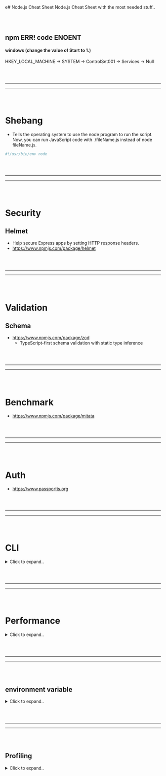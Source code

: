 e# Node.js Cheat Sheet
Node.js Cheat Sheet with the most needed stuff..

<br />
<br />


## npm ERR! code ENOENT

#### windows (change the value of Start to 1.)
HKEY_LOCAL_MACHINE -> SYSTEM -> ControlSet001 -> Services -> Null



























<br><br>
 _____________________________________________________
 _____________________________________________________
<br><br>



# Shebang
- Tells the operating system to use the node program to run the script.
Now, you can run JavaScript code with ./fileName.js instead of node fileName.js.
```javascript
#!/usr/bin/env node 
```










<br><br>
 _____________________________________________________
 _____________________________________________________
<br><br>

# Security

## Helmet
- Help secure Express apps by setting HTTP response headers.
- https://www.npmjs.com/package/helmet





















<br><br>
 _____________________________________________________
 _____________________________________________________
<br><br>

# Validation

## Schema
- https://www.npmjs.com/package/zod
  - TypeScript-first schema validation with static type inference 






















<br><br>
 _____________________________________________________
 _____________________________________________________
<br><br>



# Benchmark
- https://www.npmjs.com/package/mitata









<br><br>
 _____________________________________________________
 _____________________________________________________
<br><br>



# Auth
- https://www.passportjs.org





















<br><br>
 _____________________________________________________
 _____________________________________________________
<br><br>


# CLI

<details><summary>Click to expand..</summary>

<br><br>


## Start with more detailed logs
```bash
node app.js --trace-deprecation
```


<br><br>


## Run node script from bash script and output logs
```bash
node '../convert.js' 2>&1
```

<br><br>


## Run ESM file with eval
- To be able to use import with eval we must the --input-type=module flag
```bash
node --input-type=module -e "import {CSV2JSON} from '../convert.js'; CSV2JSON('$DUMB', '$editDumb', '$headers')"
```


</details>






































































<br><br>
 _____________________________________________________
 _____________________________________________________
<br><br>


# Performance


<details><summary>Click to expand..</summary>

<br><br>

## memoizee

<br><br>

- **DO NOT memoize a function and then use an object as param or caching will not work:
```javascript
const memoize = require('memoizee')
const memProfile = require('memoizee/profile')

function getCacheInfo() {
    const { initial, cached } = memProfile.statistics[Object.keys(memProfile.statistics)[0]]
    return { initial, cached }
}

function objectToString(obj) {
    return JSON.stringify(obj)
}

const memoizedObjectToString = memoize(objectToString)

memoizedObjectToString({ a: 1, b: 2 })
memoizedObjectToString({ a: 1, b: 2 })
memoizedObjectToString({ a: 1, b: 2 })
memoizedObjectToString({ 'foo': 'bar' })
memoizedObjectToString({ 'foo': 'bar' })
memoizedObjectToString({ 'foo': 'bar' })

const { initial, cached } = getCacheInfo()

console.log(`memoizee is caching ${initial} different values. ${cached} out of ${initial+cached} results were returned from the cache.`)
```


If you still want to use objects as param then use the normalizer option
```javascript
const memoize = require('memoizee')
const memProfile = require('memoizee/profile')

function getCacheInfo() {
    const { initial, cached } = memProfile.statistics[Object.keys(memProfile.statistics)[0]]
    return { initial, cached }
}

function objectToString(obj, test) {
     console.log('test: ', test)
    return JSON.stringify(obj)
}

const memoizedObjectToString = memoize(objectToString, {
    normalizer: args => JSON.stringify(args[0])
})

result = memoizedObjectToString({ a: 1, b: 2 }, 1)
result = memoizedObjectToString({ a: 1, b: 2 }, 1)
result = memoizedObjectToString({ a: 1, b: 2 }, 1)
result = memoizedObjectToString({ 'foo': 'bar' }, 1)
result = memoizedObjectToString({ 'foo': 'bar' }, 1)
result = memoizedObjectToString({ 'foo': 'bar' }, 1)

const { initial, cached } = getCacheInfo()

console.log(`memoizee is caching ${initial} different values. ${cached} out of ${initial+cached} results were returned from the cache.`)
```





<br><br>
<br><br>
<br><br>
<br><br>

## memoize-one (https://www.npmjs.com/package/memoize-one)
```bash
// memoize-one uses the default import
import memoizeOne from 'memoize-one';

function add(a, b) {
  return a + b;
}
const memoizedAdd = memoizeOne(add);

memoizedAdd(1, 2);
// add function: is called
// [new value returned: 3]

memoizedAdd(1, 2);
// add function: not called
// [cached result is returned: 3]

memoizedAdd(2, 3);
// add function: is called
// [new value returned: 5]

memoizedAdd(2, 3);
// add function: not called
// [cached result is returned: 5]

memoizedAdd(1, 2);
// add function: is called
// [new value returned: 3]
// 👇
// While the result of `add(1, 2)` was previously cached
// `(1, 2)` was not the *latest* arguments (the last call was `(2, 3)`)
// so the previous cached result of `(1, 3)` was lost
```

</details>


























































<br><br>
 _____________________________________________________
 _____________________________________________________
<br><br>

## environment variable

<details><summary>Click to expand..</summary>

#### project
```javascript
const dotenv = require('dotenv')

// load global environment variables from .env file
dotenv.config({silent: true})
console.log(process.env)

// 1 liner - load global environment variables from .env file
require('dotenv').config()

// load specific file
dotenv.config({ path: './config.env' });

// load global environment variables from .env file and from specific one too
const path = `${__dirname}/../.env-files/${process.env.npm_lifecycle_event}.env`
dotenv.config({silent: true, path: path})// load script specific env vars from .env-files folder
dotenv.config({silent: true}) // load global env vars from .env file


```

<br><br>

#### global
```bash
npm config set NODE_SKIP_PLATFORM_CHECK 1
```


</details>

















































<br><br>
 _____________________________________________________
 _____________________________________________________
<br><br>

## Profiling

<details><summary>Click to expand..</summary>


## Guides:




<details><summary>Click to expand..</summary>

## 1. Use the Built-in Node.js Profiler
- Node.js hat einen eingebauten Profiler (V8 Sampling CPU Profiler).
- **Starten**:  
  ```bash
  node --prof app.js
  node --prof-process v8.log > processed.txt
````

* **Ergebnis**: zeigt CPU-intensive Funktionen → potenzielle Slowdowns.
* **Best for**: Slow functions & CPU bottlenecks.

---

## 2. Measure Event Loop Delays with `clinic doctor`

* Event Loop ist kritisch; Blockaden bremsen alles.
* **Installieren**:

  ```bash
  npm install -g clinic
  clinic doctor -- node app.js
  ```
* Erstellt visuelles Report → zeigt Event Loop Blocking & CPU Overuse.
* **Best for**: Diagnosing event loop issues.

---

## 3. Track Memory Usage to Prevent Leaks

* Memory Leaks verschlechtern Performance.

### Variante 1: `process.memoryUsage()`

```js
setInterval(() => {
  const memoryUsage = process.memoryUsage();
  console.log(`Heap Used: ${memoryUsage.heapUsed / 1024 / 1024} MB`);
}, 5000);
```

### Variante 2: Chrome DevTools

```bash
node --inspect app.js
```

* `chrome://inspect` öffnen → Heap Snapshots aufnehmen.
* **Best for**: Memory leaks & high memory consumption.

---

## 4. Profile CPU Usage with 0x

* **Installieren**:

  ```bash
  npm install -g 0x
  0x app.js
  ```
* Erstellt **Flamegraph** → zeigt CPU-Usage visuell.
* **Best for**: CPU-intensive Funktionen.

---

## 5. Analyze Async Bottlenecks with `async_hooks`

* Async Ops können Verzögerungen verursachen.

```js
const asyncHooks = require('async_hooks');

const hook = asyncHooks.createHook({
  init(asyncId, type, triggerAsyncId) {
    console.log(`Async operation started: ${type} (ID: ${asyncId})`);
  }
});
hook.enable();
```

* Hilft, langsame Promises, DB-Queries oder I/O zu debuggen.
* **Best for**: Debugging async operations.

---

## 6. Optimize Database Queries

DB-Queries sind oft Performance-Killer.

* **Indexing** → schnellere Lookups.

* **Batch Queries** → weniger Queries.

* **Cache Results** → Redis / In-Memory.

* **Profiling**:

  * MongoDB:

    ```js
    db.collection.find({}).explain("executionStats")
    ```
  * SQL: Query Logging aktivieren.

* **Best for**: Faster DB responses.

---

## 7. Monitor Production Performance with APM Tools

Performance-Monitoring auch **in Produktion**.

### Tools

* New Relic → slow transactions, bottlenecks
* Datadog → logs, metrics, traces
* AppSignal → error tracking + performance insights
* Prometheus + Grafana → custom dashboards

### Beispiel: Prometheus + Node.js

```js
const client = require('prom-client');
const express = require('express');
const app = express();

const histogram = new client.Histogram({
  name: 'http_request_duration_seconds',
  help: 'Duration of HTTP requests in seconds',
  labelNames: ['method', 'route', 'status_code']
});

app.use((req, res, next) => {
  const start = Date.now();
  res.on('finish', () => {
    const duration = (Date.now() - start) / 1000;
    histogram.labels(req.method, req.path, res.statusCode).observe(duration);
  });
  next();
});

app.get('/metrics', async (req, res) => {
  res.set('Content-Type', client.register.contentType);
  res.end(await client.register.metrics());
});

app.listen(3000, () => console.log('Server running on port 3000'));
```

→ Prometheus sammelt Daten, Grafana visualisiert.

* **Best for**: Real-world monitoring.

---

## 🔁 Quick Recap

1. Built-in Profiler → CPU usage.
2. Clinic doctor → Event Loop Monitoring.
3. Memory Usage → Leaks erkennen.
4. 0x Flamegraphs → CPU Profiling.
5. async\_hooks → Async Delays debuggen.
6. DB-Queries optimieren.
7. APM Tools für Production Monitoring.



</details>








<br><br>

## Clinic.js
```shell
npm i autocannon clinic -g
```




<br><br>
<br><br>

#### Bubbleprof
- https://www.youtube.com/watch?v=tq3mqrV49l8

<br><br>
  
```javascript
npm_lifecycle_event=start-dev clinic bubbleprof --on-port 'autocannon -H "project-id: 7677" -c 5 -a 20 /api/Templates' -- node server.js
```
- It automatically detect host and port

</details>










































<br><br>
 _____________________________________________________
 _____________________________________________________
<br><br>


## start script with paramater
```bash
node app.js a=1
```
```javascript
// method #1
var args = process.argv.slice(2);
// [ 'a=1' ]



// method #2
var argv = require('minimist')(process.argv.slice(2));
console.dir(argv);
# $ node example/parse.js --apple beep --banana boop
# { _: [], apple: 'beep', banana: 'boop' }




// method #3
node -e "require('../convert.js').CSV2JSON('$DUMB', '$editDumb', '$headers')"
```


























































<br><br>
 _____________________________________________________
 _____________________________________________________
<br><br>


# Directory

<details><summary>Click to expand..</summary>

## Get current working directory
```javascript
console.log( 'Current working directory: ' + __dirname );
```


<br><br>

## Get current file path
```javascript
// Method #1
module.filename

// Method #2
console.log( 'Current file path: ' + __filename );
```

<br><br>
<br><br>


## Get relative file path
```javascript
 const relativePath = path.relative(process.cwd(), module.filename)
```

<br><br>
<br><br>

## Get relative file path for parent package.json
```javascript
/**
* 
* @param {*} filePath 
* @returns 
*/
function findMainProjectDirectory(filePath) {
  // Starte mit dem Verzeichnis der aktuellen Datei
  let currentDir = path.dirname(filePath);

  // Gehe so weit zurück, bis die package.json gefunden wird
  while (!fs.existsSync(path.join(currentDir, 'package.json'))) {
    currentDir = path.dirname(currentDir);

    // Wenn wir das Wurzelverzeichnis erreichen, brechen wir ab
    if (currentDir === path.dirname(currentDir)) {
      throw new Error('Hauptprojektverzeichnis mit package.json nicht gefunden!');
    }
  }

  return currentDir;
}

const mainProjectDir = findMainProjectDirectory(module.filename)
const relativePath = path.relative(mainProjectDir, module.filename)
```

<br><br>
<br><br>


## Get path of root from project
```javascript
// Method #1
process.cwd()


// Method #2
var path = require('path');
var appDir = path.dirname(require.main.filename);
```






<br><br>
<br><br>



## Exit script
```javascript
process.exit();
```

<br><br>
<br><br>



## Prevent script from closing on Error
```javascript
process.on('uncaughtException', function (err) {
  console.log('Caught exception: ' + err);
});
```





</details>















































<br><br>
 _____________________________________________________
 _____________________________________________________
<br><br>


# process
- https://nodejs.org/api/process.html


<br><br>

## process.stdout

<br><br>

### process.stdout.write
- Write something directly to the terminal where you node.js app is running
```typescript
// Take screenshots at high framerate but play back at real-time speed
const totalFrames = 150
const progressBarWidth = 30

for (let i = 0; i < totalFrames; i++) {
    const percent = Math.floor((i / totalFrames) * 100)
    const filled = Math.floor((i / totalFrames) * progressBarWidth)
    const empty = progressBarWidth - filled
    const progressBar = '█'.repeat(filled) + '▒'.repeat(empty)
    process.stdout.write(`\r📸 Creating Screenshots: ${progressBar} ${percent}% (${i}/${totalFrames}) `)
    
    await page.screenshot({ path: join(tmpDir, `screenshot-${i}.png`) })
    await new Promise<void>(resolve => setTimeout(resolve, 100)) // Real-time capture
}

console.log('\n✨ Screenshots captured! Converting to GIF...')
```









<br><br>
 _____________________________________________________
 _____________________________________________________
<br><br>



 # Exec

<details><summary>Click to expand..</summary>
 
 <br><br>

 
## Run terminal command
```javascript
// sync
const { exec } = require('child_process');
exec('cat *.js bad_file | wc -l', (err, stdout, stderr) => {
  if (err) {
    // node couldn't execute the command
    return;
  }

  // the *entire* stdout and stderr (buffered)
  console.log(`stdout: ${stdout}`);
  console.log(`stderr: ${stderr}`);
});



//async
const util = require('util');
const exec = util.promisify(require('child_process').exec);

async function lsExample() {
  try {
    const { stdout, stderr } = await exec('ls');
    console.log('stdout:', stdout);
    console.log('stderr:', stderr);
  } catch (e) {
    console.error(e); // should contain code (exit code) and signal (that caused the termination).
  }
}
```

<br><br>


## Show realtime terminal logs
```javascript
// Method #0
let ls
const { spawn } = require('child_process');

function executeCommand(command) {
  return new Promise((resolve, reject) => {
    // you can use ls.kill to kill the terminal
    ls = spawn(command, { shell: true });

    ls.stdout.on('data', (data) => {
      console.log('stdout:', data.toString());
    });

    ls.stderr.on('data', (data) => {
      console.error('stderr:', data.toString());
    });

    ls.on('error', (error) => {
      reject(error);
    });

    ls.on('close', (code) => {
      if (code === 0) {
        resolve();
      } else {
        const error = new Error(`Command failed with code ${code}`);
        error.code = code;
        reject(error);
      }
    });
  });
}

async function startDevServer() {
  try {
    await executeCommand('cd ~/Projects/gitlab/servers/ccs && npm run start-dev');
  } catch (error) {
    console.error(error);
  }
}

startDevServer();













// ----- TERMINAL ----
import util from 'util'
import childProcess from 'child_process'
const exec = util.promisify(childProcess.exec)
const spawn = childProcess.spawn

const scriptPath = '../file.sh'




// Method #1
# You may must use ...process.env or you will get node command not found when executing node apps inside of your bash script
const child = spawn('bash', [scriptPath], {stdio: 'inherit', env: { ...process.env, MONGOURI: process.env.MONGOB_ADDRESS}}})

child.on('close', code => {
    log('child process exited with code: ' + code)
})






// Method #2
it.only('should convert dumb and import it to database', done => {
    try {
        # You may must use ...process.env or you will get node command not found when executing node apps inside of your bash script
        const child = spawn('bash', [scriptPath], {env: { ...process.env, MONGOURI: process.env.MONGOB_ADDRESS}}})

        child.stdout.on('data', line => {
            log('stdout: ' + line)
        })

        child.stderr.on('data', e =>{
            log('stderr: ' + e)
        })

        child.on('close', code => {
            log('child process exited with code: ' + code)
            done()
        })
    } catch (e) {
        console.error(e) // should contain code (exit code) and signal (that caused the termination).
    }
})
```



<br><br>


## Run as sudo


Option 1:
- Will ask for password. You can use this aswell in electron.js
```javascript
const sudo = require('sudo-prompt');

const sudoOptions = {
    name: 'Secure File Vault'
};

// Promisified sudo exec
function sudoExec(command) {
    return new Promise((resolve, reject) => {
        sudo.exec(command, sudoOptions, (error, stdout, stderr) => {
            if (error) reject(error);
            else resolve(stdout);
        });
    });
}

await sudoExec(`veracrypt --text --create "${containerPath}" --size "${containerSize}" --password "${password}" --encryption AES --hash sha512 --filesystem FAT --non-interactive`);
```

Option 2:
```javascript
const child = spawn('sh', ['-c', `echo abc | sudo -S bash -c '${command}'`], {
    cwd: process.cwd(),
    detached: true,
    stdio: 'inherit'
})
```




<br><br>
<br><br>


## Wait for specific text in stdout
```typescript
**
 * 🎬 Start Next.js
 * @async
 * @function startNextJs
 * @description Starts the Next.js development server
 * @returns {Promise<ChildProcess>} Next.js process instance
 */
const startNextJs = async(): Promise<ChildProcess> => {
    console.log('Starting Next.js server...')

    try {
        await killPort(3000)
        
        return new Promise((resolve, reject) => {
            const nextProcess: ChildProcess = exec('npm run dev', { cwd: process.cwd() })

            nextProcess.stdout?.on('data', (data: string) => {
                if (data.includes('Ready in')) {
                    resolve(nextProcess)
                }
            })

            nextProcess.stderr?.on('data', (err: string) => reject(new Error(err)))
        })
    } catch (error) {
        console.error('Error starting Next.js server:', error)
        throw error
    }
}
```






</details>





















































<br><br>
 _____________________________________________________
 _____________________________________________________
<br><br>


# NPM
https://docs.npmjs.com/cli/config


<details><summary>Click to expand..</summary>

<br><br>

## Install

<br><br>

#### Install module
```bash
npm i request
```

<br><br>

#### Install module global
```bash
npm i request -g
```

<br><br>

#### Use module from node_modules folder instead of the global one
```bash
npx nodemon
```

<br><br>

#### Install module from github
```bash
npm install florianholzapfel/express-restify-mongoose#master
# npm install florianholzapfel/express-restify-mongoose#commit-hash-here
```

<br><br>

#### Install module as dev dependency
```bash
npm i -D nyc
```


<br><br><br><br>


## Update

<br><br>

#### Update modules
```bash
# run inside of your project root to update all modules
npm update

# update specific module
npm update browser-sync
```


<br><br>><br><br>


## scripts

<br><br>

## Execute test
```javascript
"scripts": {
  "test": "mocha test.js"
}
```
```bash
npm test
```

<br><br>

## Execute custom scripts key
```javascript
"scripts": {
  "test": "echo \"Error: no test specified\" && exit 1",
  "custom_test": "some code here.."
}
```
```bash
npm run custom_test
```



<br><br>><br><br>


## cache

<br><br>

## clear cache
```javascript
npm cache clean --force
```






</details>























































<br><br>
 _____________________________________________________
 _____________________________________________________
<br><br>

# FS

<details><summary>Click to expand..</summary>

## check if path is folder
```javascript
const fs = require('fs-extra')

async getDirectories(path) {
     const dirContent = await fs.readdir(path)
     const directories = []

     for (const fileOrFolder of dirContent) {
         const pathFull = `${path}/${fileOrFolder}`
         const stat = await fs.lstat(pathFull)
         const isDir = stat.isDirectory()
         const isSymlink = stat.isSymbolicLink()

         if ( isDir || isSymlink )
             directories.push(fileOrFolder)
     }

     return directories
 }
```



## fs promise with ESM
```javascript
// method #1 - Use fs-extra

// method #2
import {default as fsWithCallbacks} from 'fs'
const fs = fsWithCallbacks.promises
```



<br><br>

## check if file exists
```javascript
//sync 
if(await fs.exists('./bookmarks.txt')) {
 //..
}
```



<br><br>

## read directory and get all file names

```javascript
//sync 
const dirname = `${process.cwd()}/test/test-db-dumps`
const files = await fs.readdir(dirname)
```


<br><br>

## read file

```javascript
//sync 
fs.readFile('./bookmarks.txt', 'utf-8', function read(e, data) {
   if (e) {
       log('Error while reading bookmarks file: ' + e);
        return;
    }
    log('Successfully open boomarks file (raw): ' +  data);
});



//async
const fs = require('fs').promises
const path = `${__dirname}/img.png`

comstimageBuffer = await fs.readFile(path)

const img = await fs.readFile(path, "binary")
const imageUint8Array = Buffer.from(img)
```


<br><br>

## Read vanilla javascript file
```javascript
eval(require('fs').readFileSync('./website/js/req.js', 'utf8'));
```




<br><br>

## Read file by reading each line
```javascript
// method #1
var lineReader = require('line-reader');

await new Promise((resolve, reject) => {
    let counter = 0
    lineReader.eachLine(dumb, async(line, last) => {
        counter++

       log(`line before convert: ${line}`)
       let json = (
           await csv(options).fromString(headers + '\n\r' + line)
               .preFileLine((fileLineString, lineIdx) => {
                   if (fileLineString.match(/'.*'''|'.*''/)) {
                       // eslint-disable-next-line max-len
                       console.log(`Line #${lineIdx + 1} is invalid. We will try to fix it now by usign regex. Invalid Line: ${fileLineString}`)
                       fileLineString = fileLineString.replace(/'''|''/g, '\'')
                   }

                   return fileLineString
               })
               .on('error', (err)=>{
                   console.log(err)
               })
       )[0]
       json = JSON.stringify(json).replace(/\\"/g, '')
       log(`line after convert: ${json}`)

        if (last) {
            // Check for last Line
            json = `${json}]`
        } else if (counter === 1) {
            // Check for first line
            json = `[${json},\n\n`
        } else {
            // Check for between line
            json = `${json},\n\n`
        }

        await fs.appendFile(editDumb, json)

        if (last) {
            resolve()
        }
    })
})
```




<br><br>

## Read only first line of file
```javascript
// method #1
 const firstline = require('firstline')
const line = await firstline(pathToFile)






// method #2
const fs = require('fs');
const readline = require('readline');

async function getFirstLine(pathToFile) {
  const readable = fs.createReadStream(pathToFile);
  const reader = readline.createInterface({ input: readable });
  const line = await new Promise((resolve) => {
    reader.on('line', (line) => {
      reader.close();
      resolve(line);
    });
  });
  readable.close();
  return line;
}







// method #3
await new Promise(resolve => {
      const rl = readline.createInterface({
          input: fs.createReadStream(pathToFile),
      })

      rl.on('line', function (line) {
          console.log(line);
          resolve(line)
      })
  })
```









<br><br> <br><br>


## 

```javascript                                           
await fs.writeFile('filename.txt', 'test');
```


<br><br>

## write file to json
```javascript                                           
await fs.writeJson('filename.txt', jsonArray)
```



<br><br>

## write file, create directories if not exist and append to file
```javascript                                           
const os = require('os');
const fs = require('fs-extra');

const file = 'logfile.txt';
const options = {flag: 'a'};

async function writeToFile(text) {
  await fs.outputFile(file, `${text}${os.EOL}`, options);
}

writeToFile('First line');
writeToFile('Second line');
writeToFile('Third line');
writeToFile('Fourth line');
writeToFile('Fifth line');
```


</details>

















































<br><br>
 _____________________________________________________
 _____________________________________________________
<br><br>


# Assert Methods (https://www.w3schools.com/nodejs/ref_assert.asp)

<br><br>


## .assert() (- https://www.w3schools.com/nodejs/met_assert.asp)
- The assert() method tests if a given expression is true or not. If the expression evaluates to 0, or false, an assertion failure is being caused, and the program is terminated. The assert() method is an alias of the assert.ok() method.

<details><summary>Click to expand..</summary>

<br><br>

Syntax:
```javascript
assert(expression, message);
```

<br><br>

```javascript
var assert = require('assert');
assert(50 > 70, "My message goes here");

// The assert method also throws an error if the expression evaluates to 0:
var assert = require('assert');
assert(50 - 50);
```


</details>



































































<br><br>
_________________________________________________
_________________________________________________
<br><br>


# Difference between setImmediate and process.nextTick

```javascript
setImmediate(() => {
console.log('#3 - last after all callbacks are done..');
});

process.nextTick(() => {
console.log('#2 - Will come after next tick..');
});

console.log( '#1 -will come first..' );
```






































<br><br>
 _____________________________________________________
 _____________________________________________________
<br><br>

# events (https://nodejs.org/api/events.html)

<details><summary>Click to expand..</summary>



<br><br>

## .on & .once
```javascript
// .on (every time the listener gets fired)
browser.on('disconnected', coolFunctionHere)

// .once (the listener will only 1 time get fired)
browser.once('disconnected', coolFunctionHere)
```

## .off
- Make sure that you specify from which function you want to delete the event listener. 
```javascript
const boundOnDisconnect = () => _onDisconnect()
browser.once('disconnected', boundOnDisconnect)
        
this.browser.off('disconnected', boundOnDisconnect)
```



this.browser.off('disconnected', this.boundOnDisconnect)





<br><br>

## EventEmitter

<br><br>

#### Wait for event callback to be finished
```javascript
/*---- METHOD #1 - extends class with EventEmitter ----*/

// PuppeteerService.js
const EventEmitter = require('events')

module.exports = class PuppeteerService extends EventEmitter {
    constructor(){
        super()
        framework.on('reconnect', () => this.emit('reconnect'))
    }
    
    async _reconnect() {
        this.browser = await puppeteer.launch()
        
        this.boundOnDisconnect = () => this._onDisconnect()
        this.browser.on('disconnected', this.boundOnDisconnect)
        
        this.emit('reconnect')
    }
    
    async _onDisconnect() {
        await new Promise(resolve => setTimeout(resolve, 1000)); // <-- verify that we will wait..
        await this._reconnect()
    }
}

const framework = new PuppeteerService()






// service.test.js
const PuppeteerService = require('./PuppeteerService')
const puppeteerService = new PuppeteerService()

it('should create new browser object after close', async () => {
    await puppeteerService.browser.close() // <-- will fire disconnect listener

    return new Promise((resolve, reject) => {
        puppeteerService.on('reconnect', async () => {
            try{
                const checkConnection = await puppeteerService.browser.isConnected()
                expect(checkConnection).to.equal(true)
                resolve()
            } catch(e){
                reject()
            }
        })
    })
})





























/*---- METHOD #2 - create new variable with EventEmitter ----*/

// PuppeteerService.js
const EventEmitter = require('events')

module.exports = class PuppeteerService {
   /**
     * Create EventEmitter
     */
    constructor() {
        this.em = new EventEmitter();
        ['on', 'off', 'once'].forEach(m => this[m] = this.em[m])
    }

    async _reconnect() {
        this.browser = await puppeteer.launch()
        
        this.boundOnDisconnect = () => this._onDisconnect()
        this.browser.on('disconnected', this.boundOnDisconnect)
        
        this.em.emit('reconnect')
    }
    
    async _onDisconnect() {
        await new Promise(resolve => setTimeout(resolve, 1000)); // <-- verify that we will wait..
        await this._reconnect()
    }
}





// service.test.js
const PuppeteerService = require('./PuppeteerService')
const puppeteerService = new PuppeteerService()

it('should create new browser object after close', async () => {
    await puppeteerService.browser.close() // <-- will fire disconnect listener

    return new Promise((resolve, reject) => {
        puppeteerService.em.on('reconnect', async () => {
            try{
                const checkConnection = await puppeteerService.browser.isConnected()
                expect(checkConnection).to.equal(true)
                resolve()
            } catch(e){
                reject()
            }
        })
    })
})
```



</details>










































<br><br>
 _____________________________________________________
 _____________________________________________________
<br><br>

# Remote Debugging (https://nodejs.org/en/docs/guides/debugging-getting-started/)
- Allows you to debug your node.js code via Remote on your Browser

<details><summary>Click to expand..</summary>

<br><br>

1. Execute the js file you want to debug with this command:
```javascript
node --inspect-brk test/config/test.js
```

<br><br>
2. Open your Browser
<br>2.1 Chrome:
- chrome://inspect/#devices
- Make sure that your Network Targets allows **localhost:9229** (will be default in most cases)

<br><br>
3. Click on **Inspect**. Thats it! Now you can debug your Node Code within your Browser Inspector Console.


</details>






























































































<br><br>
 _____________________________________________________
 _____________________________________________________
<br><br>

# DNS

<details><summary>Click to expand..</summary>

<br><br>

## lookup
```javascript
const dns = require('dns')
async function lookupPromise(){
    return new Promise((resolve, reject) => {
        dns.lookup(host, (err, address, family) => {
            if(err) reject(err)
            resolve(address)
        })
   })
}
```

</details>

































<br><br>
 _____________________________________________________
 _____________________________________________________
<br><br>

# Circular Object

<details><summary>Click to expand..</summary>

## Convert Circular Object to string
```
const axios = require('axios');

axios.get('https://example.com/api/data')
    .then(response => {
        const jsonString = JSON.stringify(response.data, getCircularReplacer());
        console.log(jsonString);
    })
    .catch(error => {
        console.error('Error:', error);
    });

// Funktion zum Ersetzen von zirkulären Referenzen
function getCircularReplacer() {
    const seen = new WeakSet();
    return (key, value) => {
        if (typeof value === 'object' && value !== null) {
            if (seen.has(value)) {
                return;
            }
            seen.add(value);
        }
        return value;
    };
}
```



</details>








































<br><br>
 _____________________________________________________
 _____________________________________________________
<br><br>

# stream

<details><summary>Click to expand..</summary>

<br><br>

## create stream
```javascript
const readStream = fs.createReadStream('data.csv')
const writeStream = fs.createWriteStream("outpuData.json")
const stream = readStream.pipe(writeStream)
```

</details>


















































<br><br>
 _____________________________________________________
 _____________________________________________________
<br><br>

# buffer

<details><summary>Click to expand..</summary>

<br><br>

## Uint8 Array to Base64
```javascript
var b64 = Buffer.from(u8).toString('base64')
```

<br><br>

## Check if buffer
```javascript
var check = Buffer.isBuffer(readableFileStreamOrBuffer)
```

<br><br>

## Create Buffer
```javascript
const buff = Buffer.from(readableFileStreamOrBuffer)
```

<br><br>

## Get size of string
```javascript
// Method #1
Buffer.from('Test..').length

// Method #2
Buffer.byteLength(string, 'utf8')
```

<br><br>

## Compare Buffer
```javascript
/**
 * Creates a FormData object with the provided file and data.
 *
 * @param {Object} file - The file object containing the fieldname, originalname, and buffer.
 * @param {Object} data - The additional data to be appended to the FormData object.
 * @returns {FormData} The FormData object with the file and data appended.
 */
const _createFormData = (file, data = []) => {
    if (!file) {
        throw new ValidationError('_createFormData() - file')
    }

    const { fieldname, originalname, buffer } = file

    const formData = new FormData()
    formData.append(fieldname, buffer, originalname)

    for (const key in data) {
        formData.append(key, data[key])
    }

    return formData
}


describe('_createFormData()', () => {
    let form, formData

    const imageName = 'file'
    const path = `${__dirname}/img.png`

    before(async () => {
        const imageBuffer = await fs.readFile(path)
        
        form = {
            fieldname: imageName,
            buffer: imageBuffer,
            originalname: imageName
        }

        formData = new FormData()
        formData.append(imageName, imageBuffer, imageName)
        
        for (const key in doc_DatasourceIdWithoutHandlebarsFormData.data) {
            formData.append(key, doc_DatasourceIdWithoutHandlebarsFormData.data[key])
        }
    })

    it.only('should generate form data', async () => {
        const res = _createFormData(form, doc_DatasourceIdWithoutHandlebarsFormData.data)

        const buffer1 = res.getBuffer().toString().replaceAll(res.getBoundary(), '')
        const buffer2 = formData.getBuffer().toString().replaceAll(formData.getBoundary(), '')
        expect(buffer1).to.be.equal(buffer2)
    })
})

```


</details>


























































































































<br><br>
 _____________________________________________________
 _____________________________________________________
<br><br>

# Scripts

## Read gb files
- https://github.com/tkim90/1brc/blob/main/main.ts



## Kill port
```typescript
/**
 * 🚫 Kill process on port 3000
 * @async
 * @function killPort
 * @description Kills any process running on port 3000
 * @param {number} port - Port number to kill process on
 * @returns {Promise<void>}
 */
const killPort = async(port: number): Promise<void> => {
    return new Promise((resolve, reject) => {
        const checkCommand: string = process.platform === 'win32'
            ? `netstat -ano | findstr :${port}`
            : `fuser ${port}/tcp 2>/dev/null`

        exec(checkCommand, (error: ExecException | null, stdout: string, stderr: string) => {
            if (error) {
                console.log(`No process running on port ${port}`)
                resolve()
                return
            }

            const pid: string | undefined = process.platform === 'win32'
                ? stdout.trim().split(/\s+/).pop()
                : stdout.trim().split(/\s+/)[0]

            if (!pid) {
                console.log(`No process running on port ${port}`)
                resolve()
                return
            }

            console.log(`Found process ${pid} on port ${port}`)
            const killCommand: string = process.platform === 'win32'
                ? `taskkill /F /PID ${pid}`
                : `kill -9 ${pid}`

            exec(killCommand, (error: ExecException | null) => {
                if (error) {
                    console.error(`Error killing process on port ${port}:`, error)
                    reject(error)
                    return
                }
                console.log(`Killed process on port ${port}`)
                resolve()
            })
        })
    })
}

```



<br><br>
<br><br>

## Convert csv to json (works with large files)
```javascript
/*
███████████████████████████████████████████████████████████████████████████████
██******************** PRESENTED BY t33n Software ***************************██
██                                                                           ██
██                  ████████╗██████╗ ██████╗ ███╗   ██╗                      ██
██                  ╚══██╔══╝╚════██╗╚════██╗████╗  ██║                      ██
██                     ██║    █████╔╝ █████╔╝██╔██╗ ██║                      ██
██                     ██║    ╚═══██╗ ╚═══██╗██║╚██╗██║                      ██
██                     ██║   ██████╔╝██████╔╝██║ ╚████║                      ██
██                     ╚═╝   ╚═════╝ ╚═════╝ ╚═╝  ╚═══╝                      ██
██                                                                           ██
███████████████████████████████████████████████████████████████████████████████
███████████████████████████████████████████████████████████████████████████████
*/
import 'ErrorManager'
import log from 'fancy-log'
import csv from 'csvtojson'
import fs from 'fs-extra'
import lineReader from 'line-reader'

import { __dirname } from '../../../utils.js'

const CSV2JSON = async(dumb, editDumb, headers, {
    options = {
        trim: true,
        delimiter: '|',
        quote: '"',
        escape: '"',
        fork: true
    }
} = {}) => {
    try {
        log(`\n\nStarting CSV2JSON - Current directory: ${__dirname()} - Please wait..`)

        if (!dumb && !editDumb && !headers) {
            var {dumb, editDumb, headers} = require('minimist')(process.argv.slice(2))
        }

        if (!dumb && !editDumb && !headers) {
            throw new BaseError('Param is missing CSV2JSON()')
        }

        options = {
            ...options,
            headers: Array.isArray(headers) ? headers : JSON.parse(headers)
        }

        await new Promise((resolve, reject) => {
            let firstLine, counter = 0
            lineReader.eachLine(dumb, async(line, last) => {
                counter++

                firstLine
                if (counter === 1) {
                    firstLine = line
                }

                // log(`line before convert: ${line}`)
                let json = (
                    await csv(options).fromString(headers + '\n\r' + line)
                        .preFileLine((fileLineString, lineIdx) => {
                            // eslint-disable-next-line max-len
                            if (counter !== 1 && !fileLineString.match(/^(?:[^"\\]|\\.|"(?:\\.|[^"\\])*")*$/g)) {
                                // eslint-disable-next-line max-len
                                console.log(`Line #${lineIdx + 1} is invalid. It has unescaped quotes. We will skip this line.. Invalid Line: ${fileLineString}`)
                                fileLineString = ''
                            }

                            return fileLineString
                        })
                        .on('error', e => {
                            e = `Error while converting CSV to JSON.
                            Line before convert: ${line}
                            Error: ${e}`
                            throw new BaseError(e)
                        })
                )[0]

                // log(`line after convert: ${json}`)

                if (json) {
                    json = JSON.stringify(json).replace(/\\"/g, '')

                    // double verify if there is an unclosed quote
                    if (json.match(/^(?:[^"\\]|\\.|"(?:\\.|[^"\\])*")*$/g)) {
                        if (last) {
                            // Check for last Line
                            json = `${json}]`
                        } else if (counter === 1) {
                            // Check for first line
                            json = `[${json},\n\n`
                        } else {
                            // Check for between line
                            json = `${json},\n\n`
                        }

                        await fs.appendFile(editDumb, json)
                    }
                }

                if (last) {
                    resolve()
                }
            })
        })
    } catch (e) {
        throw new BaseError(`Error while converting CSV to JSON - Error: ${e}`)
    }
}

export { CSV2JSON }






















// method #2 - sync
const csvConverter = new csv(options)

const readStream = fs.createReadStream(dumb)
const writeStream = fs.createWriteStream(editDumb)
readStream.pipe(csvConverter).pipe(writeStream)






// method #3 - from Stream
const readStream = fs.createReadStream('yourFile.csv')

await new Promise((resolve, reject) => {
    csv(options)
        .fromStream(readStream)
        .subscribe(json=>{
            return new Promise((resolve, reject)=>{
                resolve(json)
            })
        })
        .on('header', header => {
            log(`Converting CSV to JSON - headers: ${headers}`)
        })
         .on('data', async data => {
                // data is a buffer object
                const jsonStr = data.toString('utf8')
                log(`Converting CSV to JSON - Current Line: ${jsonStr}`)
                await fs.appendFile(editDumb, jsonStr)
            })
        .on('done', () => {
            log('Finished converting CSV to JSON')
            resolve()
        })
        .on('error', e => {
            throw new BaseError(`Error while converting CSV to JSON - Error: ${e}`)
        })
})
```






























<br><br>
 _____________________________________________________
 _____________________________________________________
<br><br>

# eslint
- **Make sure to restart vs code after installing and configure everything. In most cases it will not detected without restart**

<br><br>
<br><br>

## next.js
- Just install the project and eslint will be setup by default. Then use the the config file from below without extends



<br><br>
<br><br>

## Typescript
- https://typescript-eslint.io/getting-started
```shell
npm install --save-dev eslint @eslint/js @types/eslint__js typescript typescript-eslint
```
- eslint.config.mjs
```javascript
// @ts-check

import eslint from '@eslint/js'
import tseslint from 'typescript-eslint'

export default tseslint.config(
    {
        ...eslint.configs.recommended,
        rules: {
            ...eslint.configs.recommended.rules,
            // Hier fügst du deine neue Regel hinzu
            'arrow-parens': ['error', 'as-needed'],
            'no-var': 1,
            'no-eval': 'error',
            indent: ['error', 4],
            quotes: ['error', 'single'],
            'no-console': 'off',
            'space-before-function-paren': ['error', 'never'],
            'padded-blocks': ['error', 'never'],

            'prefer-arrow-callback': [0, {
                allowNamedFunctions: true
            }],

            'func-names': ['error', 'never'],

            'no-use-before-define': ['error', {
                functions: true,
                classes: true
            }],

            'max-len': ['error', 120],
            'object-curly-spacing': 0,
            'comma-dangle': ['error', 'never'],
            semi: [2, 'never'],
            'new-cap': 0,
            'one-var': 0,
            'guard-for-in': 0
        }
    },
    ...tseslint.configs.recommended
)
```






<br><br>
<br><br>


## ESM
- **Since eslint 9.0 there is no .eslintrc.json file anymore**
  - https://eslint.org/docs/latest/use/configure/migration-guide
  ```shell
  npx @eslint/migrate-config .eslintrc.json
  ```
    
```shell
npm install --save-dev eslint
npm init @eslint/config

# lint all files
# npx eslint .
```

- eslint.config.mjs
```javascript
import path from 'node:path'
import { fileURLToPath } from 'node:url'
import js from '@eslint/js'
import { FlatCompat } from '@eslint/eslintrc'

const __filename = fileURLToPath(import.meta.url)
const __dirname = path.dirname(__filename)
const compat = new FlatCompat({
    baseDirectory: __dirname,
    recommendedConfig: js.configs.recommended,
    allConfig: js.configs.all
})

export default [...compat.extends('eslint:recommended'), {
    rules: {
        'arrow-parens': ['error', 'as-needed'],
        'no-var': 1,
        'no-eval': 'error',
        indent: ['error', 4],
        quotes: ['error', 'single'],
        'no-console': 'off',
        'space-before-function-paren': ['error', 'never'],
        'padded-blocks': ['error', 'never'],

        'prefer-arrow-callback': [0, {
            allowNamedFunctions: true
        }],

        'func-names': ['error', 'never'],

        'no-use-before-define': ['error', {
            functions: true,
            classes: true
        }],

        'max-len': ['error', 120],
        'object-curly-spacing': 0,
        'comma-dangle': ['error', 'never'],
        semi: [2, 'never'],
        'new-cap': 0,
        'one-var': 0,
        'guard-for-in': 0
    }
}]
```








































<br><br>
 _____________________________________________________
 _____________________________________________________
<br><br>


## Import JSON file with ESM
```javascript
// Use object desctructuring
const { propertyName } = (await import("./package.json", { assert: { type: "json" }})).default

// An import assertion in a static import
import jsonObj from './package.json' assert { type: 'json' }

// An import assertion in a dynamic import
const { default: jsonObj } = await import("./package.json", { assert: { type: "json" }})

console.log(jsonObj)
```






















<br><br>
 _____________________________________________________
 _____________________________________________________
<br><br>


# Util


<br><br>

## promisify()
- https://www.geeksforgeeks.org/node-js-util-promisify-method/
- `util.promisify()` in Node.js converts callback-based methods to promise-based, aiding in managing asynchronous code more cleanly. This alleviates callback nesting issues, enhancing code readability, and simplifying asynchronous operations through promise chaining.
```javascript
// Node.js program to illustrate 
// util.promisify() methods 

// Importing Utilities module 
const util = require('util')

// Importing File System module 
const fs = require('fs')

// Use promisify to convert callback 
// based method fs.readdir to 
// promise based method 
const readdir =
    util.promisify(fs.readdir)

readdir('process.cwd()')
    .then(files => {
        console.log(files)
    })
    .catch(err => {
        console.log(err)
    }) 
```


























<br><br>
 _____________________________________________________
 _____________________________________________________
<br><br>


# NPM Packages


## Utils
- lodash
- [es-toolkit](https://github.com/toss/es-toolkit?utm_source=tldrwebdev)

<br><br>

## Trace
- https://www.npmjs.com/package/@opentelemetry/api


<br><br>

## CLI

### Dashboards
- https://www.npmjs.com/package/blessed-contrib

### Charts
- https://www.npmjs.com/package/asciichart

### ASCII
- figlet

### Interfaces
- https://www.npmjs.com/package/listr2

### progress
- https://www.npmjs.com/package/cli-progress

### spinners
- https://www.npmjs.com/package/ora


### Frameworks
- [ink](https://www.npmjs.com/package/ink)





<br><br>


## Logging

### Design
- https://www.npmjs.com/package/boxen

